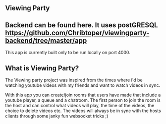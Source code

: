 
## Viewing Party
## Backend can be found here. It uses postGRESQL https://github.com/Chribtoper/viewingparty-backend/tree/master/app
This app is currently built only to be run locally on port 4000.

## What is Viewing Party?
The Viewing party project was inspired from the times where i'd be watching youtube videos with my friends and want to watch videos in sync. 

With this app you can create/join rooms that users have made that include a youtube player, a queue and a chatroom. The first person to join the room is the host and can control what videos will play, the time of the videos, the choice to delete videos etc. The videos will always be in sync with the hosts clients through some janky fun websocket tricks ;)
